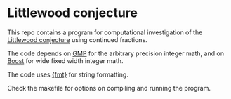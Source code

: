 # Littlewood conjecture

This repo contains a program for computational investigation of the
[Littlewood conjecture](https://en.wikipedia.org/wiki/Littlewood_conjecture)
using continued fractions.


The code depends on [GMP](https://gmplib.org/) for the arbitrary precision
integer math, and on [Boost](https://www.boost.org/) for wide fixed width
integer math.

The code uses [{fmt}](https://github.com/fmtlib/fmt) for string formatting.

Check the makefile for options on compiling and running the program.
